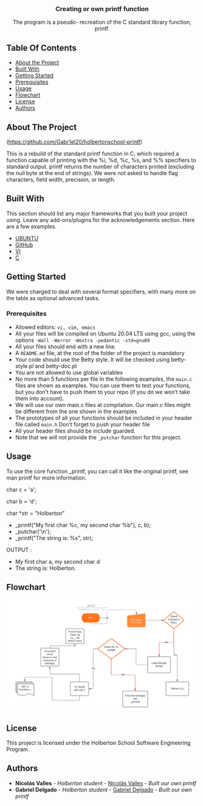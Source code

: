 <br/>
<p align="center">
  <h3 align="center">Creating or own printf function</h3>

  <p align="center">
    The program is a pseudo- recreation of the C standard library function, printf.

  </p>
</p>



## Table Of Contents

* [About the Project](#about-the-project)
* [Built With](#built-with)
* [Getting Started](#getting-started)
* [Prerequisites](#prerequisites)
* [Usage](#usage)
* [Flowchart](#flowchart)
* [License](#license)
* [Authors](#authors)

## About The Project

(https://github.com/Gabr1el20/holbertonschool-printf)

This is a rebuild of the standard printf function in C, which required a function capable of printing with the %i, %d, %c, %s, and %% specifiers to standard output. printf returns the number of characters printed (excluding the null byte at the end of strings). We were not asked to handle flag characters, field width, precision, or length.

## Built With

This section should list any major frameworks that you built your project using. Leave any add-ons/plugins for the acknowledgements section. Here are a few examples.

* [UBUNTU]()
* [GitHub](https://github.com/)
* [VI]()
* [C]()

## Getting Started

We were charged to deal with several format specifiers, with many more on the table as optional advanced tasks.

### Prerequisites

- Allowed editors: `vi, vim, emacs`
- All your files will be compiled on Ubuntu 20.04 LTS using gcc, using the options `-Wall -Werror -Wextra -pedantic -std=gnu89`
- All your files should end with a new line.
- A `README.md` file, at the root of the folder of the project is mandatory
- Your code should use the Betty style. It will be checked using betty-style.pl and betty-doc.pl 
- You are not allowed to use global variables
- No more than 5 functions per file In the following examples, the `main.c` files are shown as examples. You can use them to test your functions, but you don’t have to push them to your repo (if you do we won’t take them into account).
- We will use our own main.c files at compilation. Our main.c files might be different from the one shown in the examples
- The prototypes of all your functions should be included in your header file called `main.h` Don’t forget to push your header file
- All your header files should be include guarded.
- Note that we will not provide the `_putchar` function for this project.

## Usage

To use the core function _printf, you can call it like the original printf, see man printf for more information.

char c = 'a';

char b = 'd';

char *str = "Holberton"

- _printf("My first char %c, my second char %b"), c, b);
- _putchar('\n');
- _printf("The string is: %s", str);

OUTPUT :
- My first char a, my second char d
- The string is: Holberton.

## Flowchart

![Flowchart of the _printf function](https://raw.githubusercontent.com/Gabr1el20/holbertonschool-printf/master/printfv2.png)




## License

This project is licensed under the Holberton School Software Engineering Program.

## Authors

* **Nicolás Valles** - *Holberton student* - [Nicolás Valles](https://github.com/NicoV00/) - *Built our own printf*
* **Gabriel Delgado** - *Holberton student* - [Gabriel Delgado](https://github.com/Gabr1el20/) - *Built our own printf*
